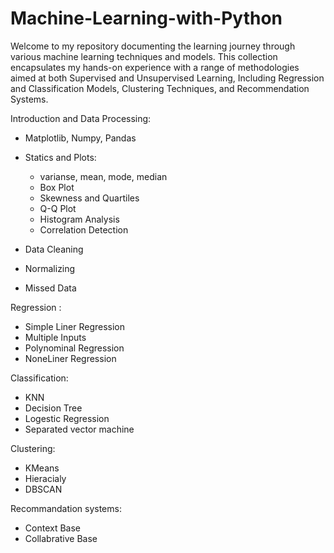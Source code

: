 # Machine-Learning-with-Python

Welcome to my repository documenting the learning journey through various machine learning techniques and models. This collection encapsulates my hands-on experience with a range of methodologies aimed at both Supervised and Unsupervised Learning, Including Regression and Classification Models, Clustering Techniques, and Recommendation Systems.

Introduction and Data Processing:
    
   * Matplotlib, Numpy, Pandas
   * Statics and Plots:
        * varianse, mean, mode, median
        * Box Plot
        * Skewness and Quartiles
        * Q-Q Plot
        * Histogram Analysis
        * Correlation Detection
          
   * Data Cleaning
   * Normalizing
   * Missed Data

Regression :
    
   * Simple Liner Regression
   * Multiple Inputs
   * Polynominal Regression
   * NoneLiner Regression
    
Classification:

   * KNN
   * Decision Tree
   * Logestic Regression
   * Separated vector machine
   
Clustering:
  
   * KMeans
   * Hieracialy
   * DBSCAN

Recommandation systems:
   
   * Context Base
   * Collabrative Base
   
